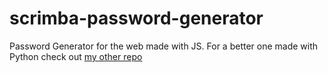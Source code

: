 # scrimba-password-generator

Password Generator for the web made with JS. For a better one made with Python check out [my other repo](https://github.com/OrdinarilySam/password-generator/)
